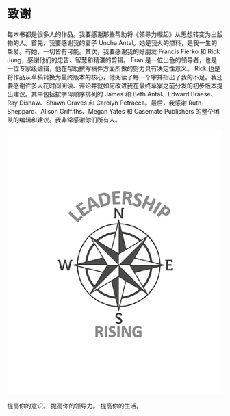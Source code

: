 # 致谢

每本书都是很多人的作品。我要感谢那些帮助将《领导力崛起》从思想转变为出版物的人。首先，我要感谢我的妻子 Uncha Antal。她是我火的燃料，是我一生的挚爱。有她，一切皆有可能。其次，我要感谢我的好朋友 Francis Fierko 和 Rick Jung，感谢他们的忠告、智慧和精湛的剪辑。 Fran 是一位出色的领导者，也是一位专家级编辑，他在帮助撰写稿件方面所做的努力具有决定性意义。 Rick 也是将作品从草稿转换为最终版本的核心，他阅读了每一个字并指出了我的不足。我还要感谢许多人花时间阅读、评论并就如何改进我在最终草案之前分发的初步版本提出建议。其中包括按字母顺序排列的 James 和 Beth Antal、Edward Braese、Ray Dishaw、Shawn Graves 和 Carolyn Petracca。最后，我感谢 Ruth Sheppard、Alison Griffiths、Megan Yates 和 Casemate Publishers 的整个团队的编辑和建议。我非常感谢你们所有人。

![](./images/0-1.png)

提高你的意识。
提高你的领导力。
提高你的生活。